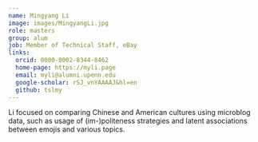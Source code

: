```yaml
---
name: Mingyang Li
image: images/MingyangLi.jpg
role: masters
group: alum
job: Member of Technical Staff, eBay
links:
  orcid: 0000-0002-8344-8462
  home-page: https://myli.page
  email: myli@alumni.upenn.edu
  google-scholar: rSJ_vnYAAAAJ&hl=en
  github: tslmy
---
```


Li focused on comparing Chinese and American cultures using microblog data, such as usage of (im-)politeness strategies and latent associations between emojis and various topics.